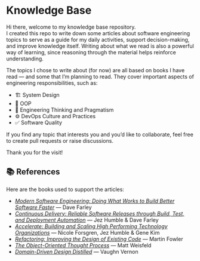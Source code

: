 # Knowledge Base

Hi there, welcome to my knowledge base repository.  
I created this repo to write down some articles about software engineering topics to serve as a guide for my daily activities, support decision-making, and improve knowledge itself. Writing about what we read is also a powerful way of learning, since reasoning through the material helps reinforce understanding.  

The topics I chose to write about (for now) are all based on books I have read — and some that I’m planning to read. They cover important aspects of engineering responsibilities, such as:  

- 🏗️ System Design  
- 🧩 OOP  
- 🧠 Engineering Thinking and Pragmatism  
- ⚙️ DevOps Culture and Practices  
- ✅ Software Quality  

If you find any topic that interests you and you’d like to collaborate, feel free to create pull requests or raise discussions.  

Thank you for the visit! 

## 📚 References

Here are the books used to support the articles:  

- [*Modern Software Engineering: Doing What Works to Build Better Software Faster*](https://www.oreilly.com/library/view/modern-software-engineering/9780137314942/) — Dave Farley  
- [*Continuous Delivery: Reliable Software Releases through Build, Test, and Deployment Automation*](https://www.amazon.com/dp/0321601912?tag=contindelive-20) — Jez Humble & Dave Farley  
- [*Accelerate: Building and Scaling High Performing Technology Organizations*](https://www.oreilly.com/library/view/accelerate/9781457191435/) — Nicole Forsgren, Jez Humble & Gene Kim  
- [*Refactoring: Improving the Design of Existing Code*](https://martinfowler.com/books/refactoring.html) — Martin Fowler  
- [*The Object-Oriented Thought Process*](https://www.oreilly.com/library/view/the-object-oriented-thought/9780135182130/) — Matt Weisfeld  
- [*Domain-Driven Design Distilled*](https://www.oreilly.com/library/view/domain-driven-design-distilled/9780134434964/) — Vaughn Vernon  
